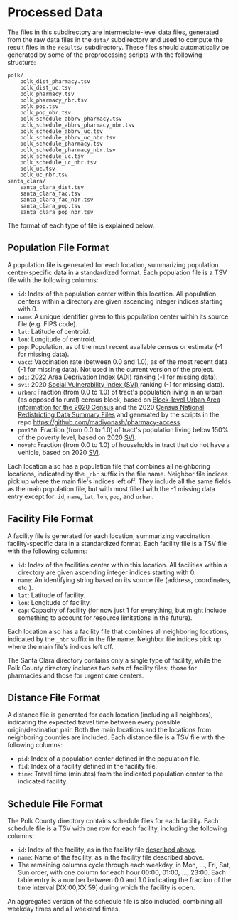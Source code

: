 # Processed Data

The files in this subdirectory are intermediate-level data files, generated from the raw data files in the `data/` subdirectory and used to compute the result files in the `results/` subdirectory. These files should automatically be generated by some of the preprocessing scripts with the following structure:
```
polk/
    polk_dist_pharmacy.tsv
    polk_dist_uc.tsv
    polk_pharmacy.tsv
    polk_pharmacy_nbr.tsv
    polk_pop.tsv
    polk_pop_nbr.tsv
    polk_schedule_abbrv_pharmacy.tsv
    polk_schedule_abbrv_pharmacy_nbr.tsv
    polk_schedule_abbrv_uc.tsv
    polk_schedule_abbrv_uc_nbr.tsv
    polk_schedule_pharmacy.tsv
    polk_schedule_pharmacy_nbr.tsv
    polk_schedule_uc.tsv
    polk_schedule_uc_nbr.tsv
    polk_uc.tsv
    polk_uc_nbr.tsv
santa_clara/
    santa_clara_dist.tsv
    santa_clara_fac.tsv
    santa_clara_fac_nbr.tsv
    santa_clara_pop.tsv
    santa_clara_pop_nbr.tsv
```
The format of each type of file is explained below.

## Population File Format

A population file is generated for each location, summarizing population center-specific data in a standardized format. Each population file is a TSV file with the following columns:

* `id`: Index of the population center within this location. All population centers within a directory are given ascending integer indices starting with 0.
* `name`: A unique identifier given to this population center within its source file (e.g. FIPS code).
* `lat`: Latitude of centroid.
* `lon`: Longitude of centroid.
* `pop`: Population, as of the most recent available census or estimate (-1 for missing data).
* `vacc`: Vaccination rate (between 0.0 and 1.0), as of the most recent data (-1 for missing data). Not used in the current version of the project.
* `adi`: 2022 [Area Deprivation Index (ADI)](https://www.nejm.org/doi/full/10.1056/NEJMp1802313) ranking (-1 for missing data).
* `svi`: 2020 [Social Vulnerability Index (SVI)](https://www.atsdr.cdc.gov/placeandhealth/svi/data_documentation_download.html) ranking (-1 for missing data).
* `urban`: Fraction (from 0.0 to 1.0) of tract's population living in an urban (as opposed to rural) census block, based on [Block-level Urban Area information for the 2020 Census](https://www.census.gov/programs-surveys/geography/guidance/geo-areas/urban-rural.html) and the 2020 [Census National Redistricting Data Summary Files](https://www2.census.gov/programs-surveys/decennial/2020/data/01-Redistricting_File--PL_94-171/0ReadMe_PL_National.pdf) and generated by the scripts in the repo https://github.com/madiyonash/pharmacy-access.
* `pov150`: Fraction (from 0.0 to 1.0) of tract's population living below 150% of the poverty level, based on 2020 [SVI](https://www.atsdr.cdc.gov/placeandhealth/svi/documentation/SVI_documentation_2020.html).
* `noveh`: Fraction (from 0.0 to 1.0) of households in tract that do not have a vehicle, based on 2020 [SVI](https://www.atsdr.cdc.gov/placeandhealth/svi/documentation/SVI_documentation_2020.html).

Each location also has a population file that combines all neighboring locations, indicated by the `_nbr` suffix in the file name. Neighbor file indices pick up where the main file's indices left off. They include all the same fields as the main population file, but with most filled with the -1 missing data entry except for: `id`, `name`, `lat`, `lon`, `pop`, and `urban`.

## Facility File Format

A facility file is generated for each location, summarizing vaccination facility-specific data in a standardized format. Each facility file is a TSV file with the following columns:

* `id`: Index of the facilities center within this location. All facilities within a directory are given ascending integer indices starting with 0.
* `name`: An identifying string based on its source file (address, coordinates, etc.).
* `lat`: Latitude of facility.
* `lon`: Longitude of facility.
* `cap`: Capacity of facility (for now just 1 for everything, but might include something to account for resource limitations in the future).

Each location also has a facility file that combines all neighboring locations, indicated by the `_nbr` suffix in the file name. Neighbor file indices pick up where the main file's indices left off.

The Santa Clara directory contains only a single type of facility, while the Polk County directory includes two sets of facility files: those for pharmacies and those for urgent care centers.

## Distance File Format

A distance file is generated for each location (including all neighbors), indicating the expected travel time between every possible origin/destination pair. Both the main locations and the locations from neighboring counties are included. Each distance file is a TSV file with the following columns:

* `pid`: Index of a population center defined in the population file.
* `fid`: Index of a facility defined in the facility file.
* `time`: Travel time (minutes) from the indicated population center to the indicated facility.

## Schedule File Format

The Polk County directory contains schedule files for each facility. Each schedule file is a TSV with one row for each facility, including the following columns:

* `id`: Index of the facility, as in the facility file [described above](#facility-file-format).
* `name`: Name of the facility, as in the facility file described above.
* The remaining columns cycle through each weekday, in Mon, ..., Fri, Sat, Sun order, with one column for each hour 00:00, 01:00, ..., 23:00. Each table entry is a number between 0.0 and 1.0 indicating the fraction of the time interval [XX:00,XX:59] during which the facility is open.

An aggregated version of the schedule file is also included, combining all weekday times and all weekend times.
